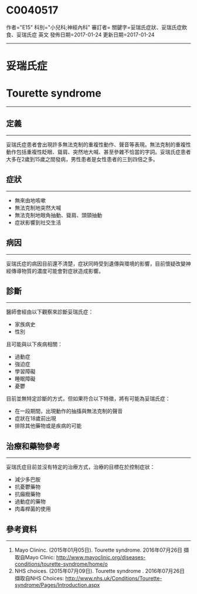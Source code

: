 # C0040517
作者="E15"
科別="小兒科;神經內科"
審訂者=
關鍵字=妥瑞氏症狀、妥瑞氏症飲食、妥瑞氏症 英文
發佈日期=2017-01-24
更新日期=2017-01-24

----------
# 妥瑞氏症 
# Tourette syndrome
----------
## 定義
----------

妥瑞氏症患者會出現許多無法克制的重複性動作、聲音等表現。無法克制的重複性動作包括重複性眨眼、聳肩、突然地大喊、甚至參雜不恰當的字詞。妥瑞氏症患者大多在2歲到15歲之間發病，男性患者是女性患者的三到四倍之多。

## 症狀
----------
- 無來由地咳嗽
- 無法克制地突然大喊
- 無法克制地眼角抽動、聳肩、頭頸抽動
- 症狀影響到社交生活
## 病因
----------

妥瑞氏症的病因目前還不清楚，症狀同時受到遺傳與環境的影響，目前懷疑改變神經傳導物質的濃度可能會對症狀造成影響。

## 診斷
----------

醫師會經由以下觀察來診斷妥瑞氏症：

- 家族病史
- 性別

且可能與以下疾病相關：

- 過動症
- 強迫症
- 學習障礙
- 睡眠障礙
- 憂鬱

目前並無特定診斷的方式，但如果符合以下特徵，將有可能為妥瑞氏症：

- 在一段期間，出現動作的抽搐與無法克制的聲音
- 症狀在18歲前出現
- 排除其他藥物或是疾病的可能
## 治療和藥物參考
----------

妥瑞氏症目前並沒有特定的治療方式，治療的目標在於控制症狀：

- 減少多巴胺
- 抗憂鬱藥物
- 抗癲癇藥物
- 過動症的藥物
- 肉毒桿菌的使用
## 參考資料
----------
1. Mayo Clininc. (2015年01月05日). Tourette syndrome. 2016年07月26日 擷取自Mayo Clinic: http://www.mayoclinic.org/diseases-conditions/tourette-syndrome/home/o
2. NHS choices. (2015年07月09日). Tourette syndrome . 2016年07月26日 擷取自NHS Choices: http://www.nhs.uk/Conditions/Tourette-syndrome/Pages/Introduction.aspx

